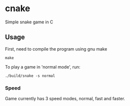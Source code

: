 # cnake
Simple snake game in C

## Usage
First, need to compile the program using gnu make
```
make
```
To play a game in 'normal mode', run:
```
./build/snake -s normal
```

### Speed
Game currently has 3 speed modes, normal, fast and faster.
